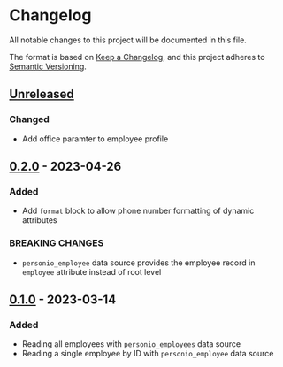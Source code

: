 # Changelog

All notable changes to this project will be documented in this file.

The format is based on [Keep a Changelog](https://keepachangelog.com/en/1.0.0/),
and this project adheres to [Semantic Versioning](https://semver.org/spec/v2.0.0.html).

## [Unreleased]

### Changed

- Add office paramter to employee profile

## [0.2.0] - 2023-04-26

### Added

- Add `format` block to allow phone number formatting of dynamic attributes

### BREAKING CHANGES

- `personio_employee` data source provides the employee record in `employee` attribute instead of root level

## [0.1.0] - 2023-03-14

### Added

- Reading all employees with `personio_employees` data source
- Reading a single employee by ID with `personio_employee` data source

[unreleased]: https://github.com/nicoangelo/terraform-provider-personio/compare/v0.2.0...HEAD
[0.2.0]: https://github.com/nicoangelo/terraform-provider-personio/releases/tag/v0.2.0
[0.1.0]: https://github.com/nicoangelo/terraform-provider-personio/releases/tag/v0.1.0
